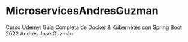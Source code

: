 # MicroservicesAndresGuzman
Curso Udemy: Guía Completa de Docker &amp; Kubernetes con Spring Boot 2022 Andrés José Guzmán
